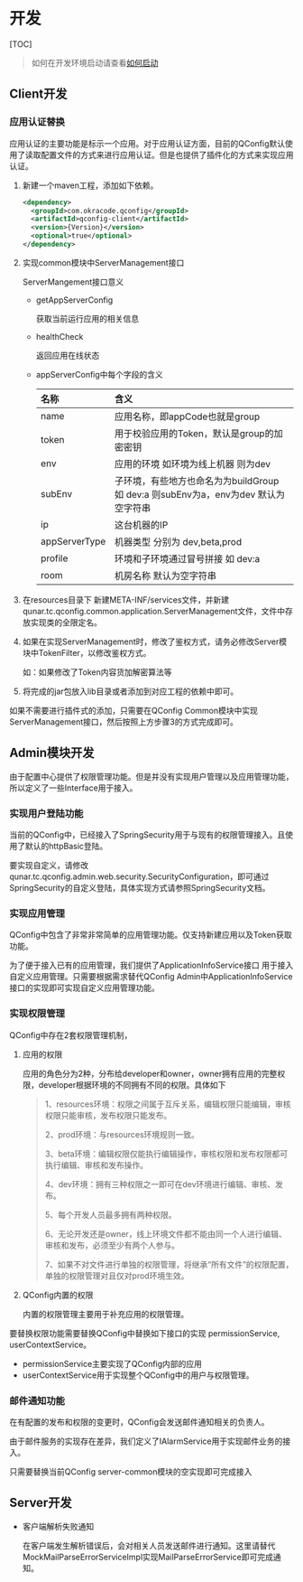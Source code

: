 # 开发

[TOC]

> 如何在开发环境启动请查看[如何启动](start.md)

## Client开发

### 应用认证替换

应用认证的主要功能是标示一个应用。对于应用认证方面，目前的QConfig默认使用了读取配置文件的方式来进行应用认证。但是也提供了插件化的方式来实现应用认证。

1. 新建一个maven工程，添加如下依赖。

   ```xml
   <dependency>
     <groupId>com.okracode.qconfig</groupId>
     <artifactId>qconfig-client</artifactId>
     <version>{Version}</version>
     <optional>true</optional>
   </dependency>
   ```

2. 实现common模块中ServerManagement接口

   ServerMangement接口意义

   - getAppServerConfig

     获取当前运行应用的相关信息

   - healthCheck

     返回应用在线状态

   - appServerConfig中每个字段的含义

     | 名称          | 含义                                                         |
     | :------------ | :----------------------------------------------------------- |
     | name          | 应用名称，即appCode也就是group                               |
     | token         | 用于校验应用的Token，默认是group的加密密钥                   |
     | env           | 应用的环境 如环境为线上机器 则为dev                          |
     | subEnv        | 子环境，有些地方也命名为为buildGroup 如 dev:a 则subEnv为a，env为dev 默认为空字符串 |
     | ip            | 这台机器的IP                                                 |
     | appServerType | 机器类型 分别为 dev,beta,prod                                |
     | profile       | 环境和子环境通过冒号拼接 如 dev:a                            |
     | room          | 机房名称 默认为空字符串                                      |

     

3. 在resources目录下 新建META-INF/services文件，并新建qunar.tc.qconfig.common.application.ServerManagement文件，文件中存放实现类的全限定名。

4. 如果在实现ServerManagement时，修改了鉴权方式，请务必修改Server模块中TokenFilter，以修改鉴权方式。

   如：如果修改了Token内容货加解密算法等

5. 将完成的jar包放入lib目录或者添加到对应工程的依赖中即可。

如果不需要进行插件式的添加，只需要在QConfig Common模块中实现ServerManagement接口，然后按照上方步骤3的方式完成即可。

## Admin模块开发

由于配置中心提供了权限管理功能。但是并没有实现用户管理以及应用管理功能，所以定义了一些Interface用于接入。

### 实现用户登陆功能

当前的QConfig中，已经接入了SpringSecurity用于与现有的权限管理接入。且使用了默认的httpBasic登陆。

要实现自定义，请修改qunar.tc.qconfig.admin.web.security.SecurityConfiguration，即可通过SpringSecurity的自定义登陆，具体实现方式请参照SpringSecurity文档。

### 实现应用管理

QConfig中包含了非常非常简单的应用管理功能。仅支持新建应用以及Token获取功能。

为了便于接入已有的应用管理，我们提供了ApplicationInfoService接口 用于接入自定义应用管理。只需要根据需求替代QConfig Admin中ApplicationInfoService接口的实现即可实现自定义应用管理功能。

### 实现权限管理

QConfig中存在2套权限管理机制，

1. 应用的权限

   应用的角色分为2种，分布给developer和owner，owner拥有应用的完整权限，developer根据环境的不同拥有不同的权限。具体如下

   > 1、resources环境：权限之间属于互斥关系，编辑权限只能编辑，审核权限只能审核，发布权限只能发布。
   >
   > 2、prod环境：与resources环境规则一致。
   >
   > 3、beta环境：编辑权限仅能执行编辑操作，审核权限和发布权限都可执行编辑、审核和发布操作。
   >
   > 4、dev环境：拥有三种权限之一即可在dev环境进行编辑、审核、发布。
   >
   > 5、每个开发人员最多拥有两种权限。
   >
   > 6、无论开发还是owner，线上环境文件都不能由同一个人进行编辑、审核和发布，必须至少有两个人参与。
   >
   > 7、如果不对文件进行单独的权限管理，将继承“所有文件”的权限配置，单独的权限管理对且仅对prod环境生效。

2. QConfig内置的权限

   内置的权限管理主要用于补充应用的权限管理。

要替换权限功能需要替换QConfig中替换如下接口的实现 permissionService, userContextService。

- permissionService主要实现了QConfig内部的应用
- userContextService用于实现整个QConfig中的用户与权限管理。

### 邮件通知功能

在有配置的发布和权限的变更时，QConfig会发送邮件通知相关的负责人。

由于邮件服务的实现存在差异，我们定义了IAlarmService用于实现邮件业务的接入。

只需要替换当前QConfig server-common模块的空实现即可完成接入

## Server开发

- 客户端解析失败通知

  在客户端发生解析错误后，会对相关人员发送邮件进行通知。这里请替代MockMailParseErrorServiceImpl实现MailParseErrorService即可完成通知。



